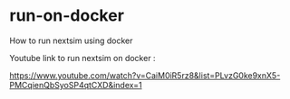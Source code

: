 # run-on-docker
How to run nextsim using docker



Youtube link to run nextsim on docker :

https://www.youtube.com/watch?v=CaiM0iR5rz8&list=PLvzG0ke9xnX5-PMCqienQbSyoSP4qtCXD&index=1
